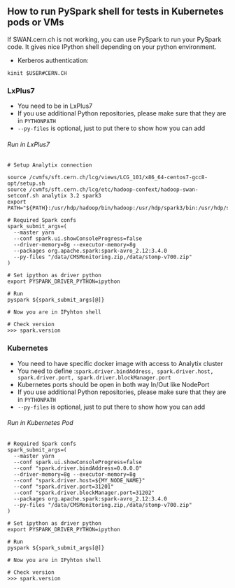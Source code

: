 ## How to run PySpark shell for tests in Kubernetes pods or VMs

If SWAN.cern.ch is not working, you can use PySpark to run your PySpark code. It gives nice IPython shell depending on your python environment.

- Kerberos authentication:
```
kinit $USER#CERN.CH
```

### LxPlus7

- You need to be in LxPlus7
- If you use additional Python repositories, please make sure that they are in `PYTHONPATH`
- `--py-files` is optional, just to put there to show how you can add

###### Run in LxPlus7
```
# Setup Analytix connection

source /cvmfs/sft.cern.ch/lcg/views/LCG_101/x86_64-centos7-gcc8-opt/setup.sh
source /cvmfs/sft.cern.ch/lcg/etc/hadoop-confext/hadoop-swan-setconf.sh analytix 3.2 spark3
export PATH="${PATH}:/usr/hdp/hadoop/bin/hadoop:/usr/hdp/spark3/bin:/usr/hdp/sqoop/bin"

# Required Spark confs
spark_submit_args=(
  --master yarn 
  --conf spark.ui.showConsoleProgress=false 
  --driver-memory=8g --executor-memory=8g
  --packages org.apache.spark:spark-avro_2.12:3.4.0 
  --py-files "/data/CMSMonitoring.zip,/data/stomp-v700.zip"
)

# Set ipython as driver python
export PYSPARK_DRIVER_PYTHON=ipython

# Run
pyspark ${spark_submit_args[@]}

# Now you are in IPyhton shell

# Check version
>>> spark.version

```

### Kubernetes

- You need to have specific docker image with access to Analytix cluster
- You need to define :`spark.driver.bindAddress, spark.driver.host, spark.driver.port, spark.driver.blockManager.port`
- Kubernetes ports should be open in both way In/Out like NodePort
- If you use additional Python repositories, please make sure that they are in `PYTHONPATH`
- `--py-files` is optional, just to put there to show how you can add

###### Run in Kubernetes Pod

```
# Required Spark confs
spark_submit_args=(
  --master yarn 
  --conf spark.ui.showConsoleProgress=false 
  --conf "spark.driver.bindAddress=0.0.0.0" 
  --driver-memory=8g --executor-memory=8g
  --conf "spark.driver.host=${MY_NODE_NAME}" 
  --conf "spark.driver.port=31201" 
  --conf "spark.driver.blockManager.port=31202"
  --packages org.apache.spark:spark-avro_2.12:3.4.0 
  --py-files "/data/CMSMonitoring.zip,/data/stomp-v700.zip"
)

# Set ipython as driver python
export PYSPARK_DRIVER_PYTHON=ipython

# Run
pyspark ${spark_submit_args[@]}

# Now you are in IPyhton shell

# Check version
>>> spark.version

```
